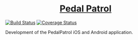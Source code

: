 <h1 align="center">
  <a href="https://pedalpatrol.github.io/PedalPatrol/docs/">
    Pedal Patrol
  </a>
</h1>

[![Build Status](https://travis-ci.org/PedalPatrol/PedalPatrol.svg?branch=master)](https://travis-ci.org/PedalPatrol/PedalPatrol)
[![Coverage Status](https://coveralls.io/repos/github/PedalPatrol/PedalPatrol/badge.svg?branch=master)](https://coveralls.io/github/PedalPatrol/PedalPatrol?branch=master)

Development of the PedalPatrol iOS and Android application.
